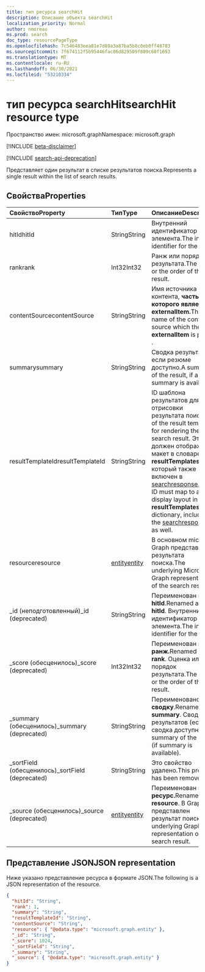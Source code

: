 ```yaml
---
title: тип ресурса searchHit
description: Описание объекта searchHit
localization_priority: Normal
author: nmoreau
ms.prod: search
doc_type: resourcePageType
ms.openlocfilehash: 7c546483eea81e7d89a3a87ba5b8c0eb0ff48783
ms.sourcegitcommit: 7f674112f5b95446fac86d829509f889c60f1693
ms.translationtype: MT
ms.contentlocale: ru-RU
ms.lasthandoff: 06/30/2021
ms.locfileid: "53210334"
---
```

# <a name="searchhit-resource-type"></a><span data-ttu-id="98394-103">тип ресурса searchHit</span><span class="sxs-lookup"><span data-stu-id="98394-103">searchHit resource type</span></span>

<span data-ttu-id="98394-104">Пространство имен: microsoft.graph</span><span class="sxs-lookup"><span data-stu-id="98394-104">Namespace: microsoft.graph</span></span>

[!INCLUDE [beta-disclaimer](../../includes/beta-disclaimer.md)]

[!INCLUDE [search-api-deprecation](../../includes/search-api-deprecation.md)]

<span data-ttu-id="98394-105">Представляет один результат в списке результатов поиска.</span><span class="sxs-lookup"><span data-stu-id="98394-105">Represents a single result within the list of search results.</span></span>

## <a name="properties"></a><span data-ttu-id="98394-106">Свойства</span><span class="sxs-lookup"><span data-stu-id="98394-106">Properties</span></span>

| <span data-ttu-id="98394-107">Свойство</span><span class="sxs-lookup"><span data-stu-id="98394-107">Property</span></span>     | <span data-ttu-id="98394-108">Тип</span><span class="sxs-lookup"><span data-stu-id="98394-108">Type</span></span>        | <span data-ttu-id="98394-109">Описание</span><span class="sxs-lookup"><span data-stu-id="98394-109">Description</span></span> |
|:-------------|:------------|:------------|
|<span data-ttu-id="98394-110">hitId</span><span class="sxs-lookup"><span data-stu-id="98394-110">hitId</span></span>|<span data-ttu-id="98394-111">String</span><span class="sxs-lookup"><span data-stu-id="98394-111">String</span></span>|<span data-ttu-id="98394-112">Внутренний идентификатор элемента.</span><span class="sxs-lookup"><span data-stu-id="98394-112">The internal identifier for the item.</span></span>|
|<span data-ttu-id="98394-113">rank</span><span class="sxs-lookup"><span data-stu-id="98394-113">rank</span></span>|<span data-ttu-id="98394-114">Int32</span><span class="sxs-lookup"><span data-stu-id="98394-114">Int32</span></span>|<span data-ttu-id="98394-115">Ранж или порядок результата.</span><span class="sxs-lookup"><span data-stu-id="98394-115">The rank or the order of the result.</span></span>|
|<span data-ttu-id="98394-116">contentSource</span><span class="sxs-lookup"><span data-stu-id="98394-116">contentSource</span></span>|<span data-ttu-id="98394-117">String</span><span class="sxs-lookup"><span data-stu-id="98394-117">String</span></span>|<span data-ttu-id="98394-118">Имя источника контента, **частью которого является externalItem.**</span><span class="sxs-lookup"><span data-stu-id="98394-118">The name of the content source which the **externalItem** is part of .</span></span>|
|<span data-ttu-id="98394-119">summary</span><span class="sxs-lookup"><span data-stu-id="98394-119">summary</span></span>|<span data-ttu-id="98394-120">String</span><span class="sxs-lookup"><span data-stu-id="98394-120">String</span></span>|<span data-ttu-id="98394-121">Сводка результатов, если резюме доступно.</span><span class="sxs-lookup"><span data-stu-id="98394-121">A summary of the result, if a summary is available.</span></span>|
|<span data-ttu-id="98394-122">resultTemplateId</span><span class="sxs-lookup"><span data-stu-id="98394-122">resultTemplateId</span></span>|<span data-ttu-id="98394-123">String</span><span class="sxs-lookup"><span data-stu-id="98394-123">String</span></span>|<span data-ttu-id="98394-124">ID шаблона результатов для отрисовки результата поиска.</span><span class="sxs-lookup"><span data-stu-id="98394-124">ID of the result template for rendering the search result.</span></span> <span data-ttu-id="98394-125">Этот ID должен отображать макет в словаре **resultTemplates,** который также включен в [searchresponse.](searchresponse.md)</span><span class="sxs-lookup"><span data-stu-id="98394-125">This ID must map to a display layout in the **resultTemplates** dictionary, included in the [searchresponse](searchresponse.md) as well.</span></span>|
|<span data-ttu-id="98394-126">resource</span><span class="sxs-lookup"><span data-stu-id="98394-126">resource</span></span>|[<span data-ttu-id="98394-127">entity</span><span class="sxs-lookup"><span data-stu-id="98394-127">entity</span></span>](entity.md)|<span data-ttu-id="98394-128">В основном microsoft Graph представление результата поиска.</span><span class="sxs-lookup"><span data-stu-id="98394-128">The underlying Microsoft Graph representation of the search result.</span></span>|
|<span data-ttu-id="98394-129">_id (неподготовленный)</span><span class="sxs-lookup"><span data-stu-id="98394-129">_id (deprecated)</span></span>|<span data-ttu-id="98394-130">String</span><span class="sxs-lookup"><span data-stu-id="98394-130">String</span></span>| <span data-ttu-id="98394-131">Переименован в **hitId**.</span><span class="sxs-lookup"><span data-stu-id="98394-131">Renamed as **hitId**.</span></span> <span data-ttu-id="98394-132">Внутренний идентификатор элемента.</span><span class="sxs-lookup"><span data-stu-id="98394-132">The internal identifier for the item.</span></span>|
|<span data-ttu-id="98394-133">_score (обесценилось)</span><span class="sxs-lookup"><span data-stu-id="98394-133">_score (deprecated)</span></span>|<span data-ttu-id="98394-134">Int32</span><span class="sxs-lookup"><span data-stu-id="98394-134">Int32</span></span>|<span data-ttu-id="98394-135">Переименован в **ранж.**</span><span class="sxs-lookup"><span data-stu-id="98394-135">Renamed as **rank**.</span></span> <span data-ttu-id="98394-136">Оценка или порядок результата.</span><span class="sxs-lookup"><span data-stu-id="98394-136">The score or the order of the result.</span></span>|
|<span data-ttu-id="98394-137">_summary (обесценилось)</span><span class="sxs-lookup"><span data-stu-id="98394-137">_summary (deprecated)</span></span>|<span data-ttu-id="98394-138">String</span><span class="sxs-lookup"><span data-stu-id="98394-138">String</span></span>|<span data-ttu-id="98394-139">Переименовано в **сводку**.</span><span class="sxs-lookup"><span data-stu-id="98394-139">Renamed as **summary**.</span></span> <span data-ttu-id="98394-140">Сводка результатов (если сводка доступна).</span><span class="sxs-lookup"><span data-stu-id="98394-140">A summary of the result (if summary is available).</span></span>|
|<span data-ttu-id="98394-141">_sortField (обесценилось)</span><span class="sxs-lookup"><span data-stu-id="98394-141">_sortField (deprecated)</span></span>|<span data-ttu-id="98394-142">String</span><span class="sxs-lookup"><span data-stu-id="98394-142">String</span></span>|<span data-ttu-id="98394-143">Это свойство удалено.</span><span class="sxs-lookup"><span data-stu-id="98394-143">This property has been removed.</span></span>|
|<span data-ttu-id="98394-144">_source (обесценилось)</span><span class="sxs-lookup"><span data-stu-id="98394-144">_source (deprecated)</span></span>|[<span data-ttu-id="98394-145">entity</span><span class="sxs-lookup"><span data-stu-id="98394-145">entity</span></span>](entity.md)|<span data-ttu-id="98394-146">Переименован в **ресурс.**</span><span class="sxs-lookup"><span data-stu-id="98394-146">Renamed as **resource**.</span></span> <span data-ttu-id="98394-147">В Graph представлен результат поиска.</span><span class="sxs-lookup"><span data-stu-id="98394-147">The underlying Graph representation of the search result.</span></span>|

## <a name="json-representation"></a><span data-ttu-id="98394-148">Представление JSON</span><span class="sxs-lookup"><span data-stu-id="98394-148">JSON representation</span></span>

<span data-ttu-id="98394-149">Ниже указано представление ресурса в формате JSON.</span><span class="sxs-lookup"><span data-stu-id="98394-149">The following is a JSON representation of the resource.</span></span>

<!-- {
  "blockType": "resource",
  "optionalProperties": [

  ],
  "@odata.type": "microsoft.graph.searchHit",
  "baseType": null
}-->

```json
{
  "hitId": "String",
  "rank": 1,
  "summary": "String",
  "resultTemplateId": "String",
  "contentSource": "String",
  "resource": { "@odata.type": "microsoft.graph.entity" },
  "_id": "String",
  "_score": 1024,
  "_sortField": "String",
  "_summary": "String",
  "_source": { "@odata.type": "microsoft.graph.entity" }
}
```

<!-- uuid: 16cd6b66-4b1a-43a1-adaf-3a886856ed98
2019-02-04 14:57:30 UTC -->
<!-- {
  "type": "#page.annotation",
  "description": "searchHit resource",
  "keywords": "",
  "section": "documentation",
  "tocPath": ""
}-->

